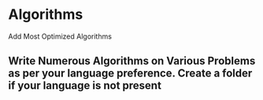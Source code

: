 # Algorithms
Add Most Optimized Algorithms

## Write Numerous Algorithms on Various Problems as per your language  preference. Create a folder if your language is not present

